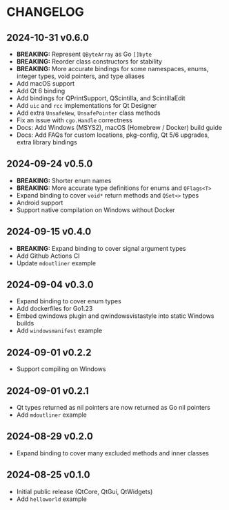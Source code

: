 # CHANGELOG

## 2024-10-31 v0.6.0

- **BREAKING:** Represent `QByteArray` as Go `[]byte`
- **BREAKING:** Reorder class constructors for stability
- **BREAKING:** More accurate bindings for some namespaces, enums, integer types, void pointers, and type aliases
- Add macOS support
- Add Qt 6 binding
- Add bindings for QPrintSupport, QScintilla, and ScintillaEdit
- Add `uic` and `rcc` implementations for Qt Designer
- Add extra `UnsafeNew`, `UnsafePointer` class methods
- Fix an issue with `cgo.Handle` correctness
- Docs: Add Windows (MSYS2), macOS (Homebrew / Docker) build guide
- Docs: Add FAQs for custom locations, pkg-config, Qt 5/6 upgrades, extra library bindings

## 2024-09-24 v0.5.0

- **BREAKING:** Shorter enum names
- **BREAKING:** More accurate type definitions for enums and `QFlags<T>`
- Expand binding to cover `void*` return methods and `QSet<>` types
- Android support
- Support native compilation on Windows without Docker

## 2024-09-15 v0.4.0

- **BREAKING:** Expand binding to cover signal argument types
- Add Github Actions CI
- Update `mdoutliner` example

## 2024-09-04 v0.3.0

- Expand binding to cover enum types
- Add dockerfiles for Go1.23
- Embed qwindows plugin and qwindowsvistastyle into static Windows builds
- Add `windowsmanifest` example

## 2024-09-01 v0.2.2

- Support compiling on Windows

## 2024-09-01 v0.2.1

- Qt types returned as nil pointers are now returned as Go nil pointers
- Add `mdoutliner` example

## 2024-08-29 v0.2.0

- Expand binding to cover many excluded methods and inner classes

## 2024-08-25 v0.1.0

- Initial public release (QtCore, QtGui, QtWidgets)
- Add `helloworld` example
